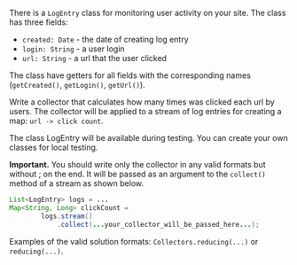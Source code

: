 There is a `LogEntry` class for monitoring user activity on your site.
The class has three fields:

 - `created: Date` - the date of creating log entry
 - `login: String` - a user login
 - `url: String` - a url that the user clicked
 
The class have getters for all fields with the corresponding names (`getCreated()`, `getLogin()`, `getUrl()`). 

Write a collector that calculates how many times was clicked each
url by users. The collector will be applied to a stream of log entries
for creating a map: `url -> click count`. 

The class LogEntry will be available during testing. You can create
your own classes for local testing.

**Important.** You should write only the collector in any valid formats
but without ; on the end. It will be passed as an argument to the `collect()`
method of a stream as shown below.

```java
List<LogEntry> logs = ...
Map<String, Long> clickCount = 
        logs.stream()
            .collect(...your_collector_will_be_passed_here...);
```

Examples of the valid solution formats: `Collectors.reducing(...)` or `reducing(...)`.